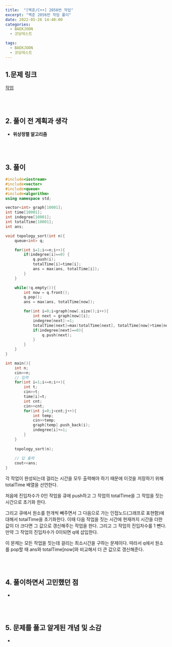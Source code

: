 ```yaml
---
title:  "[백준/C++] 2056번 작업"
excerpt: "백준 2056번 작업 풀이"
date: 2022-05-26 14:40:00
categories:
  - BAEKJOON
  - 코딩테스트

tags:
  - BAEKJOON
  - 코딩테스트
---
```


## 1.문제 링크

[작업](https://www.acmicpc.net/problem/2056)

<br>
<br>

## 2. 풀이 전 계획과 생각

- **위상정렬 알고리즘**


<br>
<br>

## 3. 풀이

```cpp
#include<iostream>
#include<vector>
#include<queue>
#include<algorithm>
using namespace std;

vector<int> graph[10001];
int time[10001];
int indegree[10001];
int totalTime[10001];
int ans;

void topology_sort(int n){
    queue<int> q;

    for(int i=1;i<=n;i++){
        if(indegree[i]==0) {
        	q.push(i);
        	totalTime[i]=time[i];
        	ans = max(ans, totalTime[i]);
		}
    }

    while(!q.empty()){
        int now = q.front();
        q.pop();
        ans = max(ans, totalTime[now]);

        for(int i=0;i<graph[now].size();i++){
            int next = graph[now][i];
			indegree[next]-=1;
            totalTime[next]=max(totalTime[next], totalTime[now]+time[next]);
            if(indegree[next]==0){
                q.push(next);
            }
        }
    }
}

int main(){
	int n;
	cin>>n;
	// 입력 
	for(int i=1;i<=n;i++){
		int t; 
		cin>>t;
		time[i]=t;
		int cnt;
		cin>>cnt;
		for(int j=0;j<cnt;j++){
			int temp;
			cin>>temp;
			graph[temp].push_back(i);
			indegree[i]+=1;
		}
	}
	
	topology_sort(n);
	
	// 답 출력 
	cout<<ans;
}
```

각 작업이 완성되는데 걸리는 시간을 모두 출력해야 하기 때문에 이것을 저장하기 위해 totalTime 배열을 선언한다.

처음에 진입차수가 0인 작업을 큐에 push하고 그 작업의 totalTime을 그 작업을 짓는 시간으로 초기화 한다.

그리고 큐에서 원소를 한개씩 빼주면서 그 다음으로 가는 인접노드(그래프로 표현함)에 대해서 totalTime을 초기화한다. 이때 다음 작업을 짓는 시간에 현재까지 시간을 더한 값이 더 크다면 그 값으로 갱신해주는 작업을 한다. 그리고 그 작업의 진입차수를 1 뺀다. 만약 그 작업의 진입차수가 0이되면 q에 삽입한다.

이 문제는 모든 작업을 짓는데 걸리는 최소시간을 구하는 문제이다. 따라서 q에서 원소를 pop할 때 ans와 totalTime[now]와 비교해서 더 큰 값으로 갱신해준다. 

<br>
<br>

## 4. 풀이하면서 고민했던 점

- 



<br>
<br>

## 5. 문제를 풀고 알게된 개념 및 소감

- 

